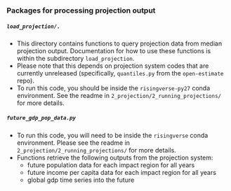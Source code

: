 ### Packages for processing projection output

##### `load_projection/.`
- This directory contains functions to query projection data from median projection output. Documentation for how to use these functions is within the subdirectory `load_projection`. 
- Please note that this depends on projection system codes that are currently unreleased (specifically, `quantiles.py` from the `open-estimate` repo). 
- To run this code, you should be inside the `risingverse-py27` conda environment. See the readme in `2_projection/2_running_projections/` for more details. 

##### `future_gdp_pop_data.py`
- To run this code, you will need to be inside the `risingverse` conda environment. Please see the readme in `2_projection/2_running_projections/` for more details. 
- Functions retrieve the following outputs from the projection system: 
  - future population data for each impact region for all years 
  - future income per capita data for each impact region for all years
  - global gdp time series into the future


